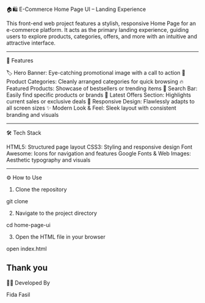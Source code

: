 🏠🛍 E-Commerce Home Page UI – Landing Experience

This front-end web project features a stylish, responsive Home Page for an e-commerce platform. It acts as the primary landing experience, guiding users to explore products, categories, offers, and more with an intuitive and attractive interface.


---

🌟 Features

🏷 Hero Banner: Eye-catching promotional image with a call to action
📂 Product Categories: Cleanly arranged categories for quick browsing
🔥 Featured Products: Showcase of bestsellers or trending items
🎯 Search Bar: Easily find specific products or brands
📰 Latest Offers Section: Highlights current sales or exclusive deals
📱 Responsive Design: Flawlessly adapts to all screen sizes
✨ Modern Look & Feel: Sleek layout with consistent branding and visuals


---

🛠 Tech Stack

HTML5: Structured page layout
CSS3: Styling and responsive design
Font Awesome: Icons for navigation and features
Google Fonts & Web Images: Aesthetic typography and visuals


---

⚙ How to Use

1. Clone the repository



git clone <your-repository-url>

2. Navigate to the project directory



cd home-page-ui

3. Open the HTML file in your browser



open index.html

Thank you
---

👩‍💻 Developed By

Fida Fasil
